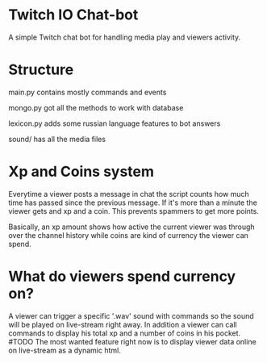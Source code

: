 # Twitch IO Chat-bot
A simple Twitch chat bot for handling media play and viewers activity.
# Structure
main.py contains mostly commands and events

mongo.py got all the methods to work with database

lexicon.py adds some russian language features to bot answers

sound/ has all the media files
# Xp and Coins system
Everytime a viewer posts a message in chat the script counts how much time has passed since the previous message. If it's more than a minute the viewer gets and xp and a coin. This prevents spammers to get more points.

Basically, an xp amount shows how active the current viewer was through over the channel history while coins are kind of currency the viewer can spend.
# What do viewers spend currency on?
A viewer can trigger a specific '.wav' sound with commands so the sound will be played on live-stream right away.
In addition a viewer can call commands to display his total xp and a number of coins in his pocket.
#TODO
The most wanted feature right now is to display viewer data online on live-stream as a dynamic html.
